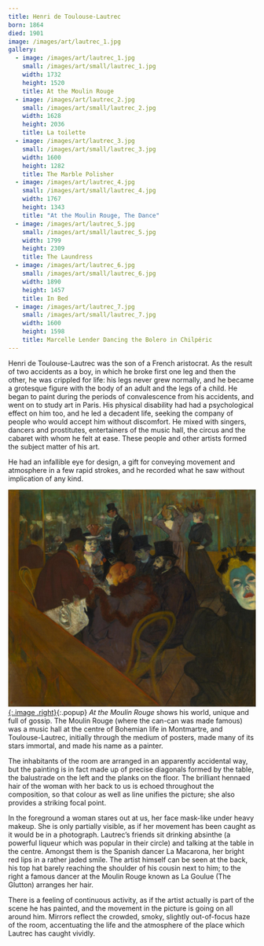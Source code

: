 ```yaml
---
title: Henri de Toulouse-Lautrec
born: 1864
died: 1901
image: /images/art/lautrec_1.jpg
gallery:
  - image: /images/art/lautrec_1.jpg
    small: /images/art/small/lautrec_1.jpg
    width: 1732
    height: 1520
    title: At the Moulin Rouge
  - image: /images/art/lautrec_2.jpg
    small: /images/art/small/lautrec_2.jpg
    width: 1628
    height: 2036
    title: La toilette
  - image: /images/art/lautrec_3.jpg
    small: /images/art/small/lautrec_3.jpg
    width: 1600
    height: 1282
    title: The Marble Polisher
  - image: /images/art/lautrec_4.jpg
    small: /images/art/small/lautrec_4.jpg
    width: 1767
    height: 1343
    title: "At the Moulin Rouge, The Dance"
  - image: /images/art/lautrec_5.jpg
    small: /images/art/small/lautrec_5.jpg
    width: 1799
    height: 2309
    title: The Laundress
  - image: /images/art/lautrec_6.jpg
    small: /images/art/small/lautrec_6.jpg
    width: 1890
    height: 1457
    title: In Bed
  - image: /images/art/lautrec_7.jpg
    small: /images/art/small/lautrec_7.jpg
    width: 1600
    height: 1598
    title: Marcelle Lender Dancing the Bolero in Chilpéric
---
```


Henri de Toulouse-Lautrec was the son of a French aristocrat. As the result of
two accidents as a boy, in which he broke first one leg and then the other, he
was crippled for life: his legs never grew normally, and he became a grotesque
figure with the body of an adult and the legs of a child. He began to paint
during the periods of convalescence from his accidents, and went on to study
art in Paris. His physical disability had had a psychological effect on him
too, and he led a decadent life, seeking the company of people who would accept
him without discomfort. He mixed with singers, dancers and prostitutes,
entertainers of the music hall, the circus and the cabaret with whom he felt at
ease. These people and other artists formed the subject matter of his art.

He had an infallible eye for design, a gift for conveying movement and
atmosphere in a few rapid strokes, and he recorded what he saw without
implication of any kind.

[![At the Moulin Rouge](/images/art/lautrec_1.jpg){:.image .right}](/images/art/lautrec_1.jpg){:.popup}
_At the Moulin Rouge_ shows his world, unique and full of gossip. The Moulin
Rouge (where the can-can was made famous) was a music hall at the centre of
Bohemian life in Montmartre, and Toulouse-Lautrec, initially through the medium
of posters, made many of its stars immortal, and made his name as a painter.

The inhabitants of the room are arranged in an apparently accidental way, but
the painting is in fact made up of precise diagonals formed by the table, the
balustrade on the left and the planks on the floor. The brilliant hennaed hair
of the woman with her back to us is echoed throughout the composition, so that
colour as well as line unifies the picture; she also provides a striking focal
point.

In the foreground a woman stares out at us, her face mask-like under heavy
makeup. She is only partially visible, as if her movement has been caught as it
would be in a photograph. Lautrec’s friends sit drinking absinthe (a powerful
liqueur which was popular in their circle) and talking at the table in the
centre. Amongst them is the Spanish dancer La Macarona, her bright red lips in
a rather jaded smile.  The artist himself can be seen at the back, his top hat
barely reaching the shoulder of his cousin next to him; to the right a famous
dancer at the Moulin Rouge known as La Goulue (The Glutton) arranges her hair.

There is a feeling of continuous activity, as if the artist actually is part of
the scene he has painted, and the movement in the picture is going on all
around him.  Mirrors reflect the crowded, smoky, slightly out-of-focus haze of
the room, accentuating the life and the atmosphere of the place which Lautrec
has caught vividly.
